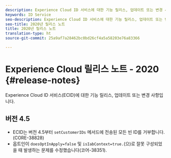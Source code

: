 ```yaml
---
description: Experience Cloud ID 서비스에 대한 기능 릴리스, 업데이트 또는 변경 사항입니다.
keywords: ID Service
seo-description: Experience Cloud ID 서비스에 대한 기능 릴리스, 업데이트 또는 변경 사항입니다.
seo-title: 2020년 릴리스 노트
title: 2020년 릴리스 노트
translation-type: ht
source-git-commit: 25a9af7a28462bc0bd26cf4a5a58203e76a83366

---
```



# Experience Cloud 릴리스 노트 - 2020 {#release-notes}

Experience Cloud ID 서비스(ECID)에 대한 기능 릴리스, 업데이트 또는 변경 사항입니다.

## 버전 4.5

* ECID는 버전 4.5부터 `setCustomerIDs` 메서드에 전송된 모든 빈 ID를 거부합니다. (CORE-38828)
* 옵트인이 `doesOptInApply=false` 및 `isIabContext=true.`(으)로 잘못 구성되었을 때 발생하는 문제를 수정했습니다(코어-38351).